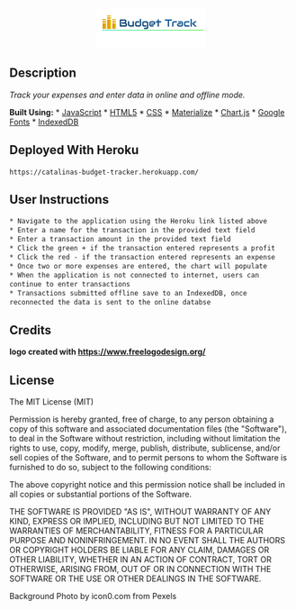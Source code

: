 <p align="center"><img src="/Develop/public/icons/icon3crop.png"></p>


## Description 
 _Track your expenses and enter data in online and offline mode._


__Built Using:__
    * [JavaScript](https://www.javascript.com/)
    * [HTML5](https://html.com/)
    * [CSS](https://www.w3schools.com/css/)
    * [Materialize](https://materializecss.com/)
    * [Chart.js](https://www.chartjs.org/)
    * [Google Fonts](https://fonts.google.com/)
    * [IndexedDB](https://javascript.info/indexeddb)
   

## Deployed With Heroku

    https://catalinas-budget-tracker.herokuapp.com/
   
## User Instructions  
    * Navigate to the application using the Heroku link listed above
    * Enter a name for the transaction in the provided text field  
    * Enter a transaction amount in the provided text field
    * Click the green + if the transaction entered represents a profit
    * Click the red - if the transaction entered represents an expense
    * Once two or more expenses are entered, the chart will populate
    * When the application is not connected to internet, users can continue to enter transactions
    * Transactions submitted offline save to an IndexedDB, once reconnected the data is sent to the online databse

## Credits


__logo created with https://www.freelogodesign.org/__
 

## License

The MIT License (MIT)

Permission is hereby granted, free of charge, to any person obtaining a copy
of this software and associated documentation files (the "Software"), to deal
in the Software without restriction, including without limitation the rights
to use, copy, modify, merge, publish, distribute, sublicense, and/or sell
copies of the Software, and to permit persons to whom the Software is
furnished to do so, subject to the following conditions:

The above copyright notice and this permission notice shall be included in all
copies or substantial portions of the Software.

THE SOFTWARE IS PROVIDED "AS IS", WITHOUT WARRANTY OF ANY KIND, EXPRESS OR
IMPLIED, INCLUDING BUT NOT LIMITED TO THE WARRANTIES OF MERCHANTABILITY,
FITNESS FOR A PARTICULAR PURPOSE AND NONINFRINGEMENT. IN NO EVENT SHALL THE
AUTHORS OR COPYRIGHT HOLDERS BE LIABLE FOR ANY CLAIM, DAMAGES OR OTHER
LIABILITY, WHETHER IN AN ACTION OF CONTRACT, TORT OR OTHERWISE, ARISING FROM,
OUT OF OR IN CONNECTION WITH THE SOFTWARE OR THE USE OR OTHER DEALINGS IN THE
SOFTWARE.

Background Photo by icon0.com from Pexels
